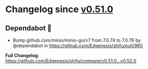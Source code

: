 

# Changelog since [v0.51.0](https://github.com/Edgenesis/shifu/releases/tag/v0.51.0)

## Dependabot 🤖

* Bump github.com/minio/minio-go/v7 from 7.0.74 to 7.0.76 by @dependabot in https://github.com/Edgenesis/shifu/pull/960

**Full Changelog**: https://github.com/Edgenesis/shifu/compare/v0.51.0...v0.52.0

